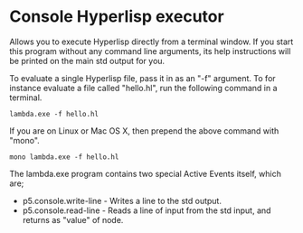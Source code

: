 Console Hyperlisp executor
========

Allows you to execute Hyperlisp directly from a terminal window. If you start this
program without any command line arguments, its help instructions will be printed on
the main std output for you.

To evaluate a single Hyperlisp file, pass it in as an "-f" argument. To for instance
evaluate a file called "hello.hl", run the following command in a terminal.

```
lambda.exe -f hello.hl
```

If you are on Linux or Mac OS X, then prepend the above command with "mono".

```
mono lambda.exe -f hello.hl
```

The lambda.exe program contains two special Active Events itself, which are;

* p5.console.write-line - Writes a line to the std output.
* p5.console.read-line - Reads a line of input from the std input, and returns as "value" of node.

